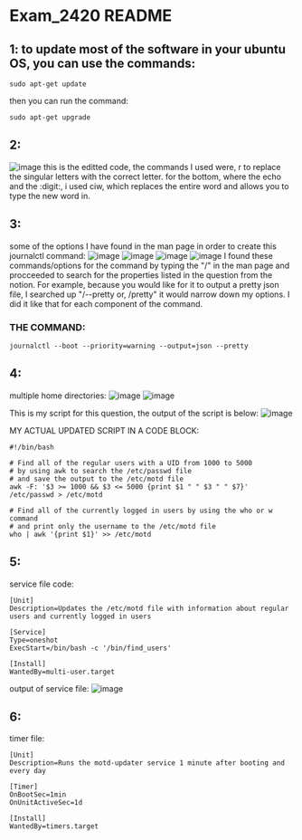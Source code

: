# Exam_2420 README

## 1: to update most of the software in your ubuntu OS, you can use the commands:
```
sudo apt-get update
```
then you can run the command:
```
sudo apt-get upgrade
```

## 2:
![image](https://user-images.githubusercontent.com/100608327/206564019-1394ced4-ed17-47b1-a01b-5bb5cf90178c.png)
this is the editted code, the commands I used were,
r to replace the singular letters with the correct letter.
for the bottom, where the echo and the :digit:, i used ciw, which replaces the entire word and allows you to type the new word in.

## 3:
some of the options I have found in the man page in order to create this journalctl command:
![image](https://user-images.githubusercontent.com/100608327/206564888-80d59d31-6f37-4340-bf46-887815ad20f6.png)
![image](https://user-images.githubusercontent.com/100608327/206565142-6de0233a-b2f2-4453-b3db-644559a9da4b.png)
![image](https://user-images.githubusercontent.com/100608327/206565276-28956428-6dfb-4b6d-8a22-235f99f24403.png)
![image](https://user-images.githubusercontent.com/100608327/206565429-5bc68446-695c-48b2-a975-6f3a95d08a35.png)
I found these commands/options for the command by typing the "/" in the man page and procceeded to search for the properties listed in the question from the notion. For example, because you would like for it to output a pretty json file, I searched up "/--pretty or, /pretty" it would narrow down my options. I did it like that for each component of the command.
### THE COMMAND:
```
journalctl --boot --priority=warning --output=json --pretty
```

## 4:
multiple home directories:
![image](https://user-images.githubusercontent.com/100608327/206566331-afe90c24-8ab7-4496-8bcc-ac7b4819ed53.png)
![image](https://user-images.githubusercontent.com/100608327/206567866-01a38d86-943e-467d-9e92-080a52e28e7e.png)

This is my script for this question, the output of the script is below:
![image](https://user-images.githubusercontent.com/100608327/206574643-e0718126-6a79-45c6-8c31-07ab4b6b8fab.png)

MY ACTUAL UPDATED SCRIPT IN A CODE BLOCK:
```
#!/bin/bash

# Find all of the regular users with a UID from 1000 to 5000
# by using awk to search the /etc/passwd file
# and save the output to the /etc/motd file
awk -F: '$3 >= 1000 && $3 <= 5000 {print $1 " " $3 " " $7}' /etc/passwd > /etc/motd

# Find all of the currently logged in users by using the who or w command
# and print only the username to the /etc/motd file
who | awk '{print $1}' >> /etc/motd
```
## 5:
service file code:
```
[Unit]
Description=Updates the /etc/motd file with information about regular users and currently logged in users

[Service]
Type=oneshot
ExecStart=/bin/bash -c '/bin/find_users'

[Install]
WantedBy=multi-user.target
```
output of service file:
![image](https://user-images.githubusercontent.com/100608327/206571479-77469712-e9ce-4858-afc2-17854595f475.png)

## 6:
timer file:
```
[Unit]
Description=Runs the motd-updater service 1 minute after booting and every day

[Timer]
OnBootSec=1min
OnUnitActiveSec=1d

[Install]
WantedBy=timers.target
```





